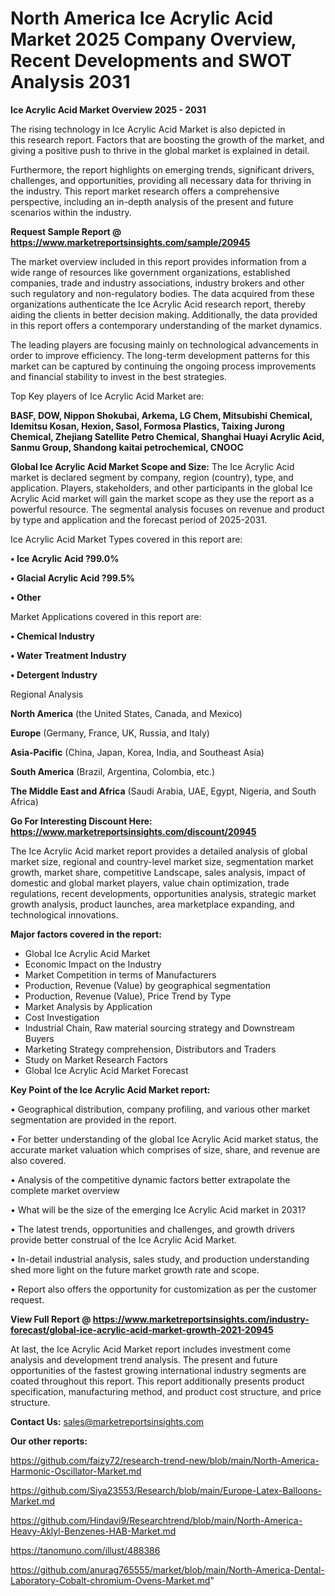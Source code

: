 # North America Ice Acrylic Acid Market 2025 Company Overview, Recent Developments and SWOT Analysis 2031

<Strong> Ice Acrylic Acid Market Overview 2025 - 2031</strong>

The rising technology in Ice Acrylic Acid Market is also depicted in this research report. Factors that are boosting the growth of the market, and giving a positive push to thrive in the global market is explained in detail.

Furthermore, the report highlights on emerging trends, significant drivers, challenges, and opportunities, providing all necessary data for thriving in the industry. This report market research offers a comprehensive perspective, including an in-depth analysis of the present and future scenarios within the industry.

<strong>Request Sample Report @ <a href=https://www.marketreportsinsights.com/sample/20945>https://www.marketreportsinsights.com/sample/20945</a></strong>

The market overview included in this report provides information from a wide range of resources like government organizations, established companies, trade and industry associations, industry brokers and other such regulatory and non-regulatory bodies. The data acquired from these organizations authenticate the Ice Acrylic Acid research report, thereby aiding the clients in better decision making. Additionally, the data provided in this report offers a contemporary understanding of the market dynamics.

The leading players are focusing mainly on technological advancements in order to improve efficiency. The long-term development patterns for this market can be captured by continuing the ongoing process improvements and financial stability to invest in the best strategies.

Top Key players of Ice Acrylic Acid Market are:

<strong>BASF, DOW, Nippon Shokubai, Arkema, LG Chem, Mitsubishi Chemical, Idemitsu Kosan, Hexion, Sasol, Formosa Plastics, Taixing Jurong Chemical, Zhejiang Satellite Petro Chemical, Shanghai Huayi Acrylic Acid, Sanmu Group, Shandong kaitai petrochemical, CNOOC</strong>

<strong><b>Global Ice Acrylic Acid Market Scope and Size:</b></strong>
The Ice Acrylic Acid market is declared segment by company, region (country), type, and application. Players, stakeholders, and other participants in the global Ice Acrylic Acid market will gain the market scope as they use the report as a powerful resource. The segmental analysis focuses on revenue and product by type and application and the forecast period of 2025-2031.

Ice Acrylic Acid Market Types covered in this report are:

<strong>• Ice Acrylic Acid ?99.0%

• Glacial Acrylic Acid ?99.5%

• Other</strong>

Market Applications covered in this report are:

<strong>• Chemical Industry

• Water Treatment Industry

• Detergent Industry</strong> 

Regional Analysis

<strong>North America</strong> (the United States, Canada, and Mexico)

<strong>Europe</strong> (Germany, France, UK, Russia, and Italy)

<strong>Asia-Pacific</strong> (China, Japan, Korea, India, and Southeast Asia)

<strong>South America</strong> (Brazil, Argentina, Colombia, etc.)

<strong>The Middle East and Africa</strong> (Saudi Arabia, UAE, Egypt, Nigeria, and South Africa)

<strong>Go For Interesting Discount Here: <a href=https://www.marketreportsinsights.com/discount/20945>https://www.marketreportsinsights.com/discount/20945</a></strong>

The Ice Acrylic Acid market report provides a detailed analysis of global market size, regional and country-level market size, segmentation market growth, market share, competitive Landscape, sales analysis, impact of domestic and global market players, value chain optimization, trade regulations, recent developments, opportunities analysis, strategic market growth analysis, product launches, area marketplace expanding, and technological innovations.

<strong><b>Major factors covered in the report:</b></strong>
<ul>
  <li>Global Ice Acrylic Acid Market </li>
  <li>Economic Impact on the Industry</li>
  <li>Market Competition in terms of Manufacturers</li>
  <li>Production, Revenue (Value) by geographical segmentation</li>
  <li>Production, Revenue (Value), Price Trend by Type</li>
  <li>Market Analysis by Application</li>
  <li>Cost Investigation</li>
  <li>Industrial Chain, Raw material sourcing strategy and Downstream Buyers</li>
  <li>Marketing Strategy comprehension, Distributors and Traders</li>
  <li>Study on Market Research Factors</li>
  <li>Global Ice Acrylic Acid Market Forecast</li>
</ul>

<strong><b>Key Point of the Ice Acrylic Acid Market report:</b></strong>

• Geographical distribution, company profiling, and various other market segmentation are provided in the report.

• For better understanding of the global Ice Acrylic Acid market status, the accurate market valuation which comprises of size, share, and revenue are also covered.

• Analysis of the competitive dynamic factors better extrapolate the complete market overview

• What will be the size of the emerging Ice Acrylic Acid market in 2031?

• The latest trends, opportunities and challenges, and growth drivers provide better construal of the Ice Acrylic Acid Market.

• In-detail industrial analysis, sales study, and production understanding shed more light on the future market growth rate and scope.

• Report also offers the opportunity for customization as per the customer request.

<strong><b>View Full Report @ <a href=https://www.marketreportsinsights.com/industry-forecast/global-ice-acrylic-acid-market-growth-2021-20945>https://www.marketreportsinsights.com/industry-forecast/global-ice-acrylic-acid-market-growth-2021-20945</a></b></strong>


At last, the Ice Acrylic Acid Market report includes investment come analysis and development trend analysis. The present and future opportunities of the fastest growing international industry segments are coated throughout this report. This report additionally presents product specification, manufacturing method, and product cost structure, and price structure.

<strong>Contact Us:</strong>
sales@marketreportsinsights.com

<strong>Our other reports:</strong>

<a href=https://github.com/faizy72/research-trend-new/blob/main/North-America-Harmonic-Oscillator-Market.md>https://github.com/faizy72/research-trend-new/blob/main/North-America-Harmonic-Oscillator-Market.md</a>

<a href=https://github.com/Siya23553/Research/blob/main/Europe-Latex-Balloons-Market.md>https://github.com/Siya23553/Research/blob/main/Europe-Latex-Balloons-Market.md</a>

<a href=https://github.com/Hindavi9/Researchtrend/blob/main/North-America-Heavy-Aklyl-Benzenes-HAB-Market.md>https://github.com/Hindavi9/Researchtrend/blob/main/North-America-Heavy-Aklyl-Benzenes-HAB-Market.md</a>

<a href=https://tanomuno.com/illust/488386>https://tanomuno.com/illust/488386</a>

<a href=https://github.com/anurag765555/market/blob/main/North-America-Dental-Laboratory-Cobalt-chromium-Ovens-Market.md>https://github.com/anurag765555/market/blob/main/North-America-Dental-Laboratory-Cobalt-chromium-Ovens-Market.md</a>"
